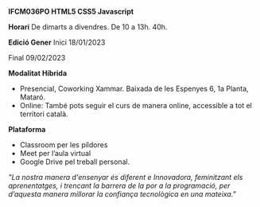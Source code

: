 **IFCM036PO HTML5 CSS5 Javascript**

**Horari**
De dimarts a divendres. De 10 a 13h. 40h.

**Edició Gener**
Inici 18/01/2023

Final 09/02/2023

**Modalitat Híbrida**
- Presencial, Coworking Xammar. Baixada de les Espenyes 6, 1a Planta, Mataró.
- Online: També pots seguir el curs de manera online, accessible a tot el territori català.

**Plataforma**
- Classroom per les píldores
- Meet per l’aula virtual
- Google Drive pel treball personal.

*"La nostra manera d'ensenyar és diferent e Innovadora, feminitzant els aprenentatges, i trencant la barrera de la por a la programació, per d’aquesta manera millorar la confiança tecnològica en una mateixa."*
